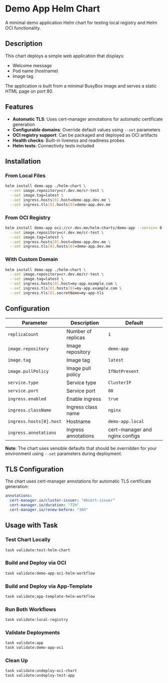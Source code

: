 # Demo App Helm Chart

A minimal demo application Helm chart for testing local registry and Helm OCI functionality.

## Description

This chart deploys a simple web application that displays:
- Welcome message
- Pod name (hostname)
- Image tag

The application is built from a minimal BusyBox image and serves a static HTML page on port 80.

## Features

- **Automatic TLS**: Uses cert-manager annotations for automatic certificate generation
- **Configurable domains**: Override default values using `--set` parameters
- **OCI registry support**: Can be packaged and deployed as OCI artifacts
- **Health checks**: Built-in liveness and readiness probes
- **Helm tests**: Connectivity tests included

## Installation

### From Local Files
```bash
helm install demo-app ./helm-chart \
  --set image.repository=cr.dev.me/cr-test \
  --set image.tag=latest \
  --set ingress.hosts[0].host=demo-app.dev.me \
  --set ingress.tls[0].hosts[0]=demo-app.dev.me
```

### From OCI Registry
```bash
helm install demo-app oci://cr.dev.me/helm-charts/demo-app --version 0.1.0 \
  --set image.repository=cr.dev.me/cr-test \
  --set image.tag=latest \
  --set ingress.hosts[0].host=demo-app.dev.me \
  --set ingress.tls[0].hosts[0]=demo-app.dev.me
```

### With Custom Domain
```bash
helm install demo-app ./helm-chart \
  --set image.repository=cr.dev.me/cr-test \
  --set image.tag=latest \
  --set ingress.hosts[0].host=my-app.example.com \
  --set ingress.tls[0].hosts[0]=my-app.example.com \
  --set ingress.tls[0].secretName=my-app-tls
```

## Configuration

| Parameter | Description | Default |
|-----------|-------------|---------|
| `replicaCount` | Number of replicas | `1` |
| `image.repository` | Image repository | `demo-app` |
| `image.tag` | Image tag | `latest` |
| `image.pullPolicy` | Image pull policy | `IfNotPresent` |
| `service.type` | Service type | `ClusterIP` |
| `service.port` | Service port | `80` |
| `ingress.enabled` | Enable ingress | `true` |
| `ingress.className` | Ingress class name | `nginx` |
| `ingress.hosts[0].host` | Hostname | `demo-app.local` |
| `ingress.annotations` | Ingress annotations | cert-manager and nginx configs |

**Note**: The chart uses sensible defaults that should be overridden for your environment using `--set` parameters during deployment.

## TLS Configuration

The chart uses cert-manager annotations for automatic TLS certificate generation:

```yaml
annotations:
  cert-manager.io/cluster-issuer: "mkcert-issuer"
  cert-manager.io/duration: "72h"
  cert-manager.io/renew-before: "36h"
```

## Usage with Task

### Test Chart Locally
```bash
task validate:test-helm-chart
```

### Build and Deploy via OCI
```bash
task validate:demo-app-oci-helm-workflow
```

### Build and Deploy via App-Template
```bash
task validate:app-template-helm-workflow
```

### Run Both Workflows
```bash
task validate:local-registry
```

### Validate Deployments
```bash
task validate:app
task validate:demo-app-oci
```

### Clean Up
```bash
task validate:undeploy-oci-chart
task validate:undeploy-test-app
``` 